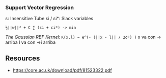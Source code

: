 ### Support Vector Regression


ε: Insensitive Tube
εi / εi*: Slack variables

`½||w||² + C ∑ (εi + εi*) -> min`

*The Gaussian RBF Kernel*: `K(x,l) = e^(- (||x - l|| / 2σ²) )`
x va con -> arriba
l va con ->i arriba

## Resources
- https://core.ac.uk/download/pdf/81523322.pdf
